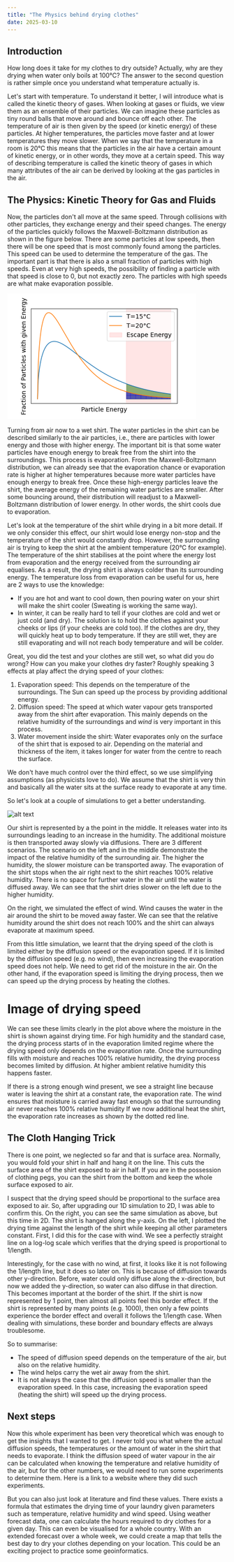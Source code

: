 ```yaml
---
title: "The Physics behind drying clothes"
date: 2025-03-10
---
```



## Introduction
How long does it take for my clothes to dry outside? Actually, why are they drying when water only boils at 100°C? The answer to the second question is rather simple once you understand what temperature actually is.

Let's start with temperature. To understand it better, I will introduce what is called the kinetic theory of gases. When looking at gases or fluids, we view them as an ensemble of their particles. We can imagine these particles as tiny round balls that move around and bounce off each other. The temperature of air is then given by the speed (or kinetic energy) of these particles. At higher temperatures, the particles move faster and at lower temperatures they move slower.
When we say that the temperature in a room is 20°C this means that the particles in the air have a certain amount of kinetic energy, or in other words, they move at a certain speed. This way of describing temperature is called the kinetic theory of gases in which many attributes of the air can be derived by looking at the gas particles in the air. 

## The Physics: Kinetic Theory for Gas and Fluids

Now, the particles don't all move at the same speed. Through collisions with other particles, they exchange energy and their speed changes. The energy of the particles quickly follows the Maxwell-Boltzmann distribution as shown in the figure below. There are some particles at low speeds, then there will be one speed that is most commonly found among the particles. This speed can be used to determine the temperature of the gas. The important part is that there is also a small fraction of particles with high speeds. Even at very high speeds, the possibility of finding a particle with that speed is close to 0, but not exactly zero. The particles with high speeds are what make evaporation possible.

![image](./img/cloth_drying/Maxwell.png)

Turning from air now to a wet shirt. The water particles in the shirt can be described similarly to the air particles, i.e., there are particles with lower energy and those with higher energy. The important bit is that some water particles have enough energy to break free from the shirt into the surroundings. This process is evaporation. From the Maxwell-Boltzmann distribution, we can already see that the evaporation chance or evaporation rate is higher at higher temperatures because more water particles have enough energy to break free. Once these high-energy particles leave the shirt, the average energy of the remaining water particles are smaller. After some bouncing around, their distribution will readjust to a Maxwell-Boltzmann distribution of lower energy. In other words, the shirt cools due to evaporation.


Let's look at the temperature of the shirt while drying in a bit more detail. If we only consider this effect, our shirt would lose energy non-stop and the temperature of the shirt would constantly drop. However, the surrounding air is trying to keep the shirt at the ambient temperature (20°C for example). The temperature of the shirt stabilises at the point where the energy lost from evaporation and the energy received from the surrounding air equalises. As a result, the drying shirt is always colder than its surrounding energy. The temperature loss from evaporation can be useful for us, here are 2 ways to use the knowledge: 
* If you are hot and want to cool down, then pouring water on your shirt will make the shirt cooler (Sweating is working the same way). 
* In winter, it can be really hard to tell if your clothes are cold and wet or just cold (and dry). The solution is to hold the clothes against your cheeks or lips (if your cheeks are cold too). If the clothes are dry, they will quickly heat up to body temperature. If they are still wet, they are still evaporating and will not reach body temperature and will be colder.

Great, you did the test and your clothes are still wet, so what did you do wrong? How can you make your clothes dry faster? Roughly speaking 3 effects at play affect the drying speed of your clothes:
1. Evaporation speed: This depends on the temperature of the surroundings. The Sun can speed up the process by providing additional energy.
2. Diffusion speed: The speed at which water vapour gets transported away from the shirt after evaporation. This mainly depends on the relative humidity of the surroundings and *wind* is very important in this process.
3. Water movement inside the shirt: Water evaporates only on the surface of the shirt that is exposed to air. Depending on the  material and thickness of the item, it takes longer for water from the centre to reach the surface.

We don't have much control over the third effect, so we use simplifying assumptions (as physicists love to do). We assume that the shirt is very thin and basically all the water sits at the surface ready to evaporate at any time.

So let's look at a couple of simulations to get a better understanding.

![alt text](./img/cloth_drying/simulation.gif)


Our shirt is represented by a the point in the middle. It releases water into its surroundings leading to an increase in the humidity. The additional moisture is then transported away slowly via diffusions. There are 3 different scenarios. The scenario on the left and in the middle demonstrate the impact of the relative humidity of the surrounding air. The higher the humidity, the slower moisture can be transported away. The evaporation of the shirt stops when the air right next to the shirt reaches 100% relative humidity. There is no space for further water in the air until the water is diffused away. We can see that the shirt dries slower on the left due to the higher humidity.

On the right, we simulated the effect of wind. Wind causes the water in the air around the shirt to be moved away faster. We can see that the relative humidity around the shirt does not reach 100% and the shirt can always evaporate at maximum speed.

From this little simulation, we learnt that the drying speed of the cloth is limited either by the diffusion speed or the evaporation speed. If it is limited by the diffusion speed (e.g. no wind), then even increasing the evaporation speed does not help. We need to get rid of the moisture in the air. On the other hand, if the evaporation speed is limiting the drying process, then we can speed up the drying process by heating the clothes.

# Image of drying speed

We can see these limits clearly in the plot above where the moisture in the shirt is shown against drying time. For high humidity and the standard case, the drying process starts of in the evaporation limited regime where the drying speed only depends on the evaporation rate. Once the surrounding fills with moisture and reaches 100% relative humidity, the drying process becomes limited by diffusion. At higher ambient relative humidity this happens faster.


If there is a strong enough wind present, we see a straight line because water is leaving the shirt at a constant rate, the evaporation rate. The wind ensures that moisture is carried away fast enough so that the surrounding air never reaches 100% relative humidity If we now additional heat the shirt, the evaporation rate increases as shown by the dotted red line. 

## The Cloth Hanging Trick

There is one point, we neglected so far and that is surface area. Normally, you would fold your shirt in half and hang it on the line. This cuts the surface area of the shirt exposed to air in half. If you are in the possession of clothing pegs, you can the shirt from the bottom and keep the whole surface exposed to air.

I suspect that the drying speed should be proportional to the surface area exposed to air. So, after upgrading our 1D simulation to 2D, I was able to confirm this. On the right, you can see the same simulation as above, but this time in 2D. The shirt is hanged along the y-axis. On the left, I plotted the drying time against the length of the shirt while keeping all other parameters constant. First, I did this for the case with wind. We see a perfectly straight line on a log-log scale which verifies that the drying speed is proportional to 1/length. 

Interestingly, for the case with no wind, at first, it looks like it is not following the 1/length line, but it does so later on. This is because of diffusion towards other y-direction. Before, water could only diffuse along the x-direction, but now we added the y-direction, so water can also diffuse in that direction. This becomes important at the border of the shirt. If the shirt is now represented by 1 point, then almost all points feel this border effect. If the shirt is represented by many points (e.g. 1000), then only a few points experience the border effect and overall it follows the 1/length case. When dealing with simulations, these border and boundary effects are always troublesome.


So to summarise:
* The speed of diffusion speed depends on the temperature of the air, but also on the relative humidity.
* The wind helps carry the wet air away from the shirt.
* It is not always the case that the diffusion speed is smaller than the evaporation speed. In this case, increasing the evaporation speed (heating the shirt) will speed up the drying process.

## Next steps
Now this whole experiment has been very theoretical which was enough to get the insights that I wanted to get. I never told you what where the actual diffusion speeds, the temperatures or the amount of water in the shirt that needs to evaporate. I think the diffusion speed of water vapour in the air can be calculated when knowing the temperature and relative humidity of the air, but for the other numbers, we would need to run some experiments to determine them. Here is a link to a website where they did such experiments.

But you can also just look at literature and find these values. There exists a formula that estimates the drying time of your laundry given parameters such as temperature, relative humidity and wind speed. Using weather forecast data, one can calculate the hours required to dry clothes for a given day. This can even be visualised for a whole country. With an extended forecast over a whole week, we could create a map that tells the best day to dry your clothes depending on your location. This could be an exciting project to practice some geoinformatics.
